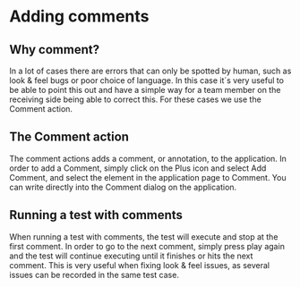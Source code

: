 Adding comments
============

Why comment?
------------
In a lot of cases there are errors that can only be spotted by human, such as look & feel bugs or poor choice of language. In this case it´s very useful to be able to point this out and have a simple way for a team member on the receiving side being able to correct this. For these cases we use the Comment action. 

The Comment action
------------------
The comment actions adds a comment, or annotation, to the application. In order to add a Comment, simply click on the Plus icon and select Add Comment, and select the element in the application page to Comment. You can write directly into the Comment dialog on the application.


Running a test with comments
----------------------------
When running a test with comments, the test will execute and stop at the first comment. In order to go to the next comment, simply press play again and the test will continue executing until it finishes or hits the next comment. This is very useful when fixing look & feel issues, as several issues can be recorded in the same test case. 